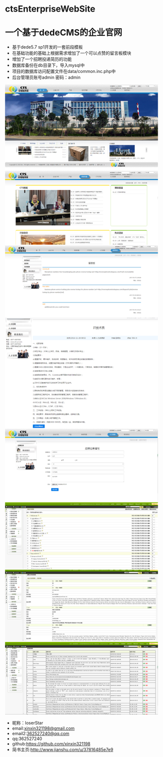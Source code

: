 # ctsEnterpriseWebSite
# 一个基于dedeCMS的企业官网
- 基于dede5.7 sp1开发的一套前段模板
- 在基础功能的基础上根据需求增加了一个可以点赞的留言板模块
- 增加了一个招聘投递简历的功能
- 数据库备份在db目录下，导入mysql中
- 项目的数据库访问配置文件在data/common.inc.php中
- 后台管理员账号admin 密码：admin

![示例](./images/1.png)
![示例](./images/2.png)
![示例](./images/3.png)
![示例](./images/4.png)
![示例](./images/5.png)
![示例](./images/6.png)
![示例](./images/7.png)
![示例](./images/8.png)

* 昵称：loserStar<br/>
* email:xinxin321198@gmail.com<br/>
* email2:362527240@qq.com<br/>
* qq:362527240<br/>
* github:https://github.com/xinxin321198<br/>
* 简书主页:http://www.jianshu.com/u/37816485e7e9<br/>